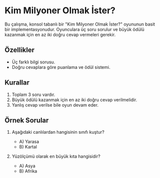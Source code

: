 # Kim Milyoner Olmak İster?

Bu çalışma, konsol tabanlı bir "Kim Milyoner Olmak İster?" oyununun basit bir implementasyonudur. 
Oyunculara üç soru sorulur ve büyük ödülü kazanmak için en az iki doğru cevap vermeleri gerekir.

## Özellikler
- Üç farklı bilgi sorusu.
- Doğru cevaplara göre puanlama ve ödül sistemi.
  

## Kurallar
1. Toplam 3 soru vardır.
2. Büyük ödülü kazanmak için en az iki doğru cevap verilmelidir.
3. Yanlış cevap verilse bile oyun devam eder.

## Örnek Sorular
1. Aşağıdaki canlılardan hangisinin sınıfı kuştur?  
   - A) Yarasa  
   - B) Kartal  

2. Yüzölçümü olarak en büyük kıta hangisidir?  
   - A) Asya  
   - B) Afrika  

